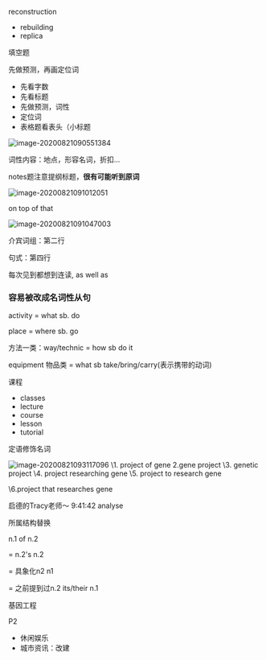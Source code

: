 reconstruction

- rebuilding
- replica



填空题

先做预测，再画定位词

- 先看字数
- 先看标题
- 先做预测，词性
- 定位词
- 表格题看表头（小标题

![image-20200821090551384](C:\Users\UncleDong\AppData\Roaming\Typora\typora-user-images\image-20200821090551384.png)

词性内容：地点，形容名词，折扣...

notes题注意提纲标题，**很有可能听到原词**

![image-20200821091012051](C:\Users\UncleDong\AppData\Roaming\Typora\typora-user-images\image-20200821091012051.png)

on top of that

![image-20200821091047003](C:\Users\UncleDong\AppData\Roaming\Typora\typora-user-images\image-20200821091047003.png)

介宾词组：第二行

句式：第四行

每次见到都想到连读, as well as

### 容易被改成名词性从句

activity = what sb. do

place = where sb. go

方法一类：way/technic = how sb do it

equipment 物品类 = what sb take/bring/carry(表示携带的动词)



课程

- classes
- lecture
- course
- lesson
- tutorial



定语修饰名词

![image-20200821093117096](C:\Users\UncleDong\AppData\Roaming\Typora\typora-user-images\image-20200821093117096.png)
\1. project of gene
2.gene project
\3. genetic project
\4. project researching gene
\5. project to research gene

\6.project that researches gene

启德的Tracy老师～ 9:41:42
analyse



所属结构替换

n.1 of n.2

= n.2's n.2

= 具象化n2 n1

= 之前提到过n.2 its/their n.1



基因工程



P2

- 休闲娱乐
- 城市资讯：改建



